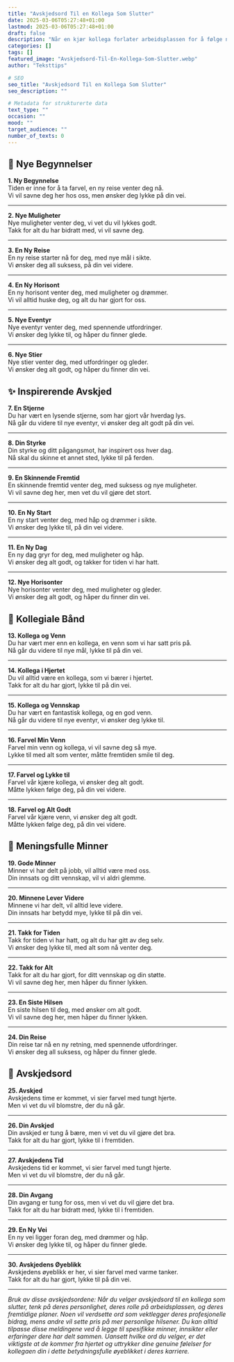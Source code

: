 ```yaml
---
title: "Avskjedsord Til en Kollega Som Slutter"
date: 2025-03-06T05:27:48+01:00
lastmod: 2025-03-06T05:27:48+01:00
draft: false
description: "Når en kjær kollega forlater arbeidsplassen for å følge nye karriereveier eller muligheter, kan det være utfordrende å finne de rette ordene for å uttrykke våre følelser. En avskjed på arbeidsplassen markerer slutten på et profesjonelt kapittel, men ofte også en overgang i personlige relasjoner som har blitt bygget over tid. Disse avskjedsordene er designet for å hjelpe deg med å uttrykke takknemlighet, anerkjennelse og gode ønsker til en kollega som tar fatt på en ny reise. Uansett om du skal skrive et avskjedskort, holde en tale, eller bare dele noen velvalgte ord, kan disse meldingene hjelpe deg med å formidle dine tanker på en meningsfull måte."
categories: []
tags: []
featured_image: "Avskjedsord-Til-En-Kollega-Som-Slutter.webp"
author: "Teksttips"

# SEO
seo_title: "Avskjedsord Til en Kollega Som Slutter"
seo_description: ""

# Metadata for strukturerte data
text_type: ""
occasion: ""
mood: ""
target_audience: ""
number_of_texts: 0
---
```



## 🌱 Nye Begynnelser

**1. Ny Begynnelse**  
Tiden er inne for å ta farvel, en ny reise venter deg nå.  
Vi vil savne deg her hos oss, men ønsker deg lykke på din vei.

---

**2. Nye Muligheter**  
Nye muligheter venter deg, vi vet du vil lykkes godt.  
Takk for alt du har bidratt med, vi vil savne deg.

---

**3. En Ny Reise**  
En ny reise starter nå for deg, med nye mål i sikte.  
Vi ønsker deg all suksess, på din vei videre.

---

**4. En Ny Horisont**  
En ny horisont venter deg, med muligheter og drømmer.  
Vi vil alltid huske deg, og alt du har gjort for oss.

---

**5. Nye Eventyr**  
Nye eventyr venter deg, med spennende utfordringer.  
Vi ønsker deg lykke til, og håper du finner glede.

---

**6. Nye Stier**  
Nye stier venter deg, med utfordringer og gleder.  
Vi ønsker deg alt godt, og håper du finner din vei.

## ✨ Inspirerende Avskjed

**7. En Stjerne**  
Du har vært en lysende stjerne, som har gjort vår hverdag lys.  
Nå går du videre til nye eventyr, vi ønsker deg alt godt på din vei.

---

**8. Din Styrke**  
Din styrke og ditt pågangsmot, har inspirert oss hver dag.  
Nå skal du skinne et annet sted, lykke til på ferden.

---

**9. En Skinnende Fremtid**  
En skinnende fremtid venter deg, med suksess og nye muligheter.  
Vi vil savne deg her, men vet du vil gjøre det stort.

---

**10. En Ny Start**  
En ny start venter deg, med håp og drømmer i sikte.  
Vi ønsker deg lykke til, på din vei videre.

---

**11. En Ny Dag**  
En ny dag gryr for deg, med muligheter og håp.  
Vi ønsker deg alt godt, og takker for tiden vi har hatt.

---

**12. Nye Horisonter**  
Nye horisonter venter deg, med muligheter og gleder.  
Vi ønsker deg alt godt, og håper du finner din vei.

## 💼 Kollegiale Bånd

**13. Kollega og Venn**  
Du har vært mer enn en kollega, en venn som vi har satt pris på.  
Nå går du videre til nye mål, lykke til på din vei.

---

**14. Kollega i Hjertet**  
Du vil alltid være en kollega, som vi bærer i hjertet.  
Takk for alt du har gjort, lykke til på din vei.

---

**15. Kollega og Vennskap**  
Du har vært en fantastisk kollega, og en god venn.  
Nå går du videre til nye eventyr, vi ønsker deg lykke til.

---

**16. Farvel Min Venn**  
Farvel min venn og kollega, vi vil savne deg så mye.  
Lykke til med alt som venter, måtte fremtiden smile til deg.

---

**17. Farvel og Lykke til**  
Farvel vår kjære kollega, vi ønsker deg alt godt.  
Måtte lykken følge deg, på din vei videre.

---

**18. Farvel og Alt Godt**  
Farvel vår kjære venn, vi ønsker deg alt godt.  
Måtte lykken følge deg, på din vei videre.

## 🌟 Meningsfulle Minner

**19. Gode Minner**  
Minner vi har delt på jobb, vil alltid være med oss.  
Din innsats og ditt vennskap, vil vi aldri glemme.

---

**20. Minnene Lever Videre**  
Minnene vi har delt, vil alltid leve videre.  
Din innsats har betydd mye, lykke til på din vei.

---

**21. Takk for Tiden**  
Takk for tiden vi har hatt, og alt du har gitt av deg selv.  
Vi ønsker deg lykke til, med alt som nå venter deg.

---

**22. Takk for Alt**  
Takk for alt du har gjort, for ditt vennskap og din støtte.  
Vi vil savne deg her, men håper du finner lykken.

---

**23. En Siste Hilsen**  
En siste hilsen til deg, med ønsker om alt godt.  
Vi vil savne deg her, men håper du finner lykken.

---

**24. Din Reise**  
Din reise tar nå en ny retning, med spennende utfordringer.  
Vi ønsker deg all suksess, og håper du finner glede.

## 👋 Avskjedsord

**25. Avskjed**  
Avskjedens time er kommet, vi sier farvel med tungt hjerte.  
Men vi vet du vil blomstre, der du nå går.

---

**26. Din Avskjed**  
Din avskjed er tung å bære, men vi vet du vil gjøre det bra.  
Takk for alt du har gjort, lykke til i fremtiden.

---

**27. Avskjedens Tid**  
Avskjedens tid er kommet, vi sier farvel med tungt hjerte.  
Men vi vet du vil blomstre, der du nå går.

---

**28. Din Avgang**  
Din avgang er tung for oss, men vi vet du vil gjøre det bra.  
Takk for alt du har bidratt med, lykke til i fremtiden.

---

**29. En Ny Vei**  
En ny vei ligger foran deg, med drømmer og håp.  
Vi ønsker deg lykke til, og håper du finner glede.

---

**30. Avskjedens Øyeblikk**  
Avskjedens øyeblikk er her, vi sier farvel med varme tanker.  
Takk for alt du har gjort, lykke til på din vei.

---

*Bruk av disse avskjedsordene: Når du velger avskjedsord til en kollega som slutter, tenk på deres personlighet, deres rolle på arbeidsplassen, og deres fremtidige planer. Noen vil verdsette ord som vektlegger deres profesjonelle bidrag, mens andre vil sette pris på mer personlige hilsener. Du kan alltid tilpasse disse meldingene ved å legge til spesifikke minner, innsikter eller erfaringer dere har delt sammen. Uansett hvilke ord du velger, er det viktigste at de kommer fra hjertet og uttrykker dine genuine følelser for kollegaen din i dette betydningsfulle øyeblikket i deres karriere.*